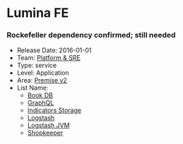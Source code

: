 # Lumina FE
### Rockefeller dependency confirmed; still needed
* Release Date: 2016-01-01
* Team: [Platform & SRE](../teams/platform.md)
* Type: service
* Level: Application
* Area: [Premise v2](../areas/v2.png)
* List Name:
  * [Book DB](book.md)
  * [GraphQL](graphql-fe.md)
  * [Indicators Storage](indicators-storage.md)
  * [Logstash](logstash.md)
  * [Logstash JVM](logstash-jvm.md)
  * [Shopkeeper](shopkeeper.md)
